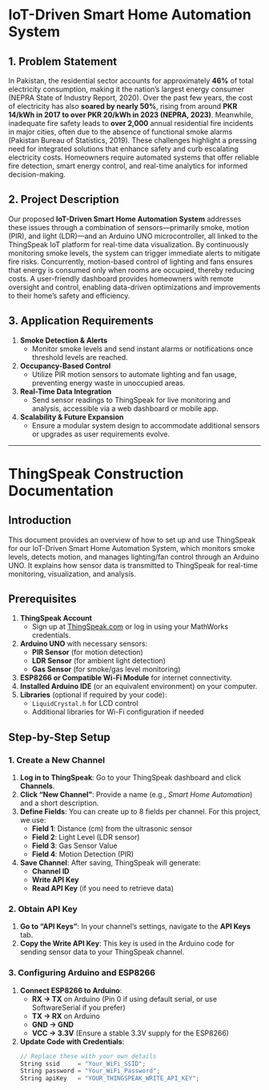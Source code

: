 # IoT-Driven Smart Home Automation System

## 1. Problem Statement
In Pakistan, the residential sector accounts for approximately **46%** of total electricity consumption, making it the nation’s largest energy consumer (NEPRA State of Industry Report, 2020). Over the past few years, the cost of electricity has also **soared by nearly 50%**, rising from around **PKR 14/kWh in 2017 to over PKR 20/kWh in 2023 (NEPRA, 2023)**. Meanwhile, inadequate fire safety leads to **over 2,000** annual residential fire incidents in major cities, often due to the absence of functional smoke alarms (Pakistan Bureau of Statistics, 2019). These challenges highlight a pressing need for integrated solutions that enhance safety and curb escalating electricity costs. Homeowners require automated systems that offer reliable fire detection, smart energy control, and real-time analytics for informed decision-making.

## 2. Project Description
Our proposed **IoT-Driven Smart Home Automation System** addresses these issues through a combination of sensors—primarily smoke, motion (PIR), and light (LDR)—and an Arduino UNO microcontroller, all linked to the ThingSpeak IoT platform for real-time data visualization. By continuously monitoring smoke levels, the system can trigger immediate alerts to mitigate fire risks. Concurrently, motion-based control of lighting and fans ensures that energy is consumed only when rooms are occupied, thereby reducing costs. A user-friendly dashboard provides homeowners with remote oversight and control, enabling data-driven optimizations and improvements to their home’s safety and efficiency.

## 3. Application Requirements
1. **Smoke Detection & Alerts**  
   - Monitor smoke levels and send instant alarms or notifications once threshold levels are reached.
2. **Occupancy-Based Control**  
   - Utilize PIR motion sensors to automate lighting and fan usage, preventing energy waste in unoccupied areas.
3. **Real-Time Data Integration**  
   - Send sensor readings to ThingSpeak for live monitoring and analysis, accessible via a web dashboard or mobile app.
4. **Scalability & Future Expansion**  
   - Ensure a modular system design to accommodate additional sensors or upgrades as user requirements evolve.

---

# ThingSpeak Construction Documentation

## Introduction
This document provides an overview of how to set up and use ThingSpeak for our IoT-Driven Smart Home Automation System, which monitors smoke levels, detects motion, and manages lighting/fan control through an Arduino UNO. It explains how sensor data is transmitted to ThingSpeak for real-time monitoring, visualization, and analysis.

## Prerequisites
1. **ThingSpeak Account**  
   - Sign up at [ThingSpeak.com](https://thingspeak.com/) or log in using your MathWorks credentials.
2. **Arduino UNO** with necessary sensors:  
   - **PIR Sensor** (for motion detection)  
   - **LDR Sensor** (for ambient light detection)  
   - **Gas Sensor** (for smoke/gas level monitoring)
3. **ESP8266 or Compatible Wi-Fi Module** for internet connectivity.
4. **Installed Arduino IDE** (or an equivalent environment) on your computer.
5. **Libraries** (optional if required by your code):  
   - `LiquidCrystal.h` for LCD control  
   - Additional libraries for Wi-Fi configuration if needed

## Step-by-Step Setup

### 1. Create a New Channel
1. **Log in to ThingSpeak**: Go to your ThingSpeak dashboard and click **Channels**.
2. **Click “New Channel”**: Provide a name (e.g., _Smart Home Automation_) and a short description.
3. **Define Fields**: You can create up to 8 fields per channel. For this project, we use:
   - **Field 1**: Distance (cm) from the ultrasonic sensor
   - **Field 2**: Light Level (LDR sensor)
   - **Field 3**: Gas Sensor Value
   - **Field 4**: Motion Detection (PIR)
4. **Save Channel**: After saving, ThingSpeak will generate:
   - **Channel ID**  
   - **Write API Key**  
   - **Read API Key** (if you need to retrieve data)

### 2. Obtain API Key
1. **Go to “API Keys”**: In your channel’s settings, navigate to the **API Keys** tab.
2. **Copy the Write API Key**: This key is used in the Arduino code for sending sensor data to your ThingSpeak channel.

### 3. Configuring Arduino and ESP8266
1. **Connect ESP8266 to Arduino**:  
   - **RX -> TX** on Arduino (Pin 0 if using default serial, or use SoftwareSerial if you prefer)  
   - **TX -> RX** on Arduino  
   - **GND -> GND**  
   - **VCC -> 3.3V** (Ensure a stable 3.3V supply for the ESP8266)
2. **Update Code with Credentials**:  
   ```cpp
   // Replace these with your own details
   String ssid     = "Your_WiFi_SSID";
   String password = "Your_WiFi_Password";
   String apiKey   = "YOUR_THINGSPEAK_WRITE_API_KEY";

